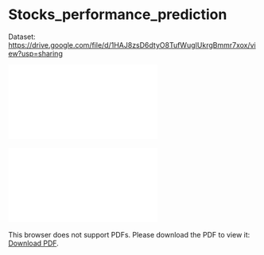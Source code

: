 # Stocks_performance_prediction

Dataset: https://drive.google.com/file/d/1HAJ8zsD6dtyO8TufWugIUkrgBmmr7xox/view?usp=sharing

![hustlin_erd](term_paper_final_draft_MDS201905.pdf)

<object data="term_paper_final_draft_MDS201905.pdf" type="application/pdf" width="700px" height="700px">
    <embed src="term_paper_final_draft_MDS201905.pdff">
        <p>This browser does not support PDFs. Please download the PDF to view it: <a href="term_paper_final_draft_MDS201905.pdf">Download PDF</a>.</p>
    </embed>
</object>
